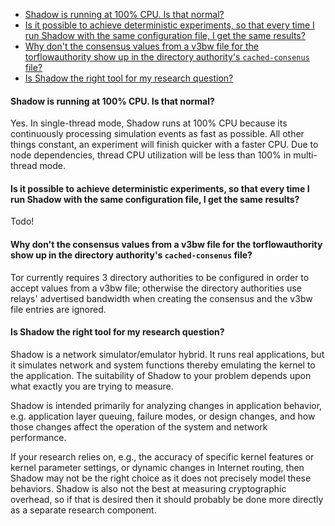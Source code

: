 - [Shadow is running at 100% CPU. Is that normal?](#shadow-is-running-at-100-cpu-is-that-normal)
- [Is it possible to achieve deterministic experiments, so that every time I run Shadow with the same configuration file, I get the same results?](#is-it-possible-to-achieve-deterministic-experiments-so-that-every-time-i-run-shadow-with-the-same-configuration-file-i-get-the-same-results)
- [Why don't the consensus values from a v3bw file for the torflowauthority show up in the directory authority's `cached-consenus` file?](#why-dont-the-consensus-values-from-a-v3bw-file-for-the-torflowauthority-show-up-in-the-directory-authoritys-cached-consenus-file)
- [Is Shadow the right tool for my research question?](#is-shadow-the-right-tool-for-my-research-question)

#### Shadow is running at 100% CPU. Is that normal?

Yes. In single-thread mode, Shadow runs at 100% CPU because its continuously processing simulation events as fast as possible. All other things constant, an experiment will finish quicker with a faster CPU. Due to node dependencies, thread CPU utilization will be less than 100% in multi-thread mode.

#### Is it possible to achieve deterministic experiments, so that every time I run Shadow with the same configuration file, I get the same results?

Todo!

#### Why don't the consensus values from a v3bw file for the torflowauthority show up in the directory authority's `cached-consenus` file?

Tor currently requires 3 directory authorities to be configured in order to accept values from a v3bw file; otherwise the directory authorities use relays' advertised bandwidth when creating the consensus and the v3bw file entries are ignored.

#### Is Shadow the right tool for my research question?

Shadow is a network simulator/emulator hybrid. It runs real applications, but
it simulates network and system functions thereby emulating the kernel to the
application. The suitability of Shadow to your problem depends upon what
exactly you are trying to measure.

Shadow is intended primarily for analyzing changes in application behavior,
e.g.  application layer queuing, failure modes, or design changes, and how
those changes affect the operation of the system and network performance.

If your research relies on, e.g., the accuracy of specific kernel features or
kernel parameter settings, or dynamic changes in Internet routing, then Shadow
may not be the right choice as it does not precisely model these behaviors.
Shadow is also not the best at measuring cryptographic overhead, so if that is
desired then it should probably be done more directly as a separate research
component.
